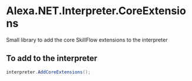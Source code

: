 # Alexa.NET.Interpreter.CoreExtensions
Small library to add the core SkillFlow extensions to the interpreter

## To add to the interpreter
```csharp
interpreter.AddCoreExtensions();
```